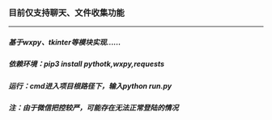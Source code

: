### 目前仅支持聊天、文件收集功能
*******************
##### 基于wxpy、tkinter等模块实现......


##### 依赖环境：pip3 install pythotk,wxpy,requests

##### 运行：cmd进入项目根路径下，输入python run.py

##### 注：由于微信把控较严，可能存在无法正常登陆的情况
